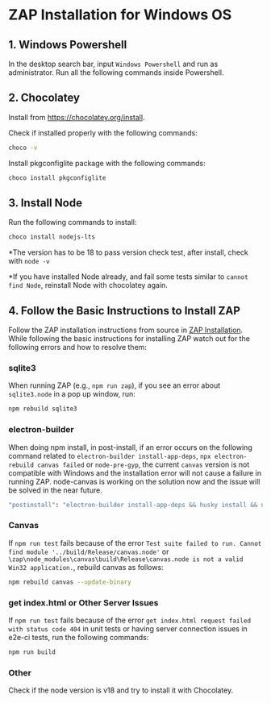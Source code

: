 # ZAP Installation for Windows OS


## 1. Windows Powershell

In the desktop search bar, input `Windows Powershell` and run as administrator. Run all the following commands inside Powershell.


## 2. Chocolatey

Install from https://chocolatey.org/install.

Check if installed properly with the following commands:
```bash
choco -v
```
Install pkgconfiglite package with the following commands:
```bash
choco install pkgconfiglite
```


## 3. Install Node

Run the following commands to install:
```bash
choco install nodejs-lts
```
*The version has to be 18 to pass version check test, after install, check with `node -v`

*If you have installed Node already, and fail some tests similar to `cannot find Node`, reinstall Node with chocolatey again.


## 4. Follow the Basic Instructions to Install ZAP

Follow the ZAP installation instructions from source in [ZAP Installation](zap-installation.md). While following the basic instructions for installing ZAP watch out for the following errors and how to resolve them:

### sqlite3

When running ZAP (e.g., `npm run zap`), if you see an error about `sqlite3.node` in a pop up window, run:
```bash
npm rebuild sqlite3
```

### electron-builder

When doing npm install, in post-install, if an error occurs on the following command related to `electron-builder install-app-deps`, `npx electron-rebuild canvas failed` or `node-pre-gyp`, the current `canvas` version is not compatible with Windows and the installation error will not cause a failure in running ZAP. node-canvas is working on the solution now and the issue will be solved in the near future.
```bash
"postinstall": "electron-builder install-app-deps && husky install && npm rebuild canvas --update-binary && npm run version-stamp"
```

### Canvas

If `npm run test` fails because of the error `Test suite failed to run. Cannot find module '../build/Release/canvas.node'` or `\zap\node_modules\canvas\build\Release\canvas.node is not a valid Win32 application.`, rebuild canvas as follows:
```bash
npm rebuild canvas --update-binary
```

### get index.html or Other Server Issues

If `npm run test` fails because of the error `get index.html request failed with status code 404` in unit tests or having server connection issues in e2e-ci tests, run the following commands:
```bash
npm run build
```

### Other

Check if the node version is v18 and try to install it with Chocolatey.